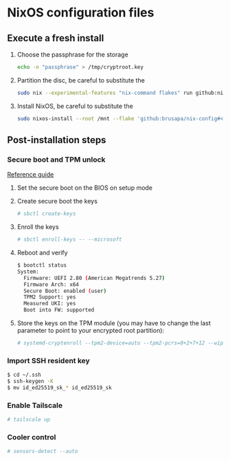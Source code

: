 # NixOS configuration files

## Execute a fresh install

1. Choose the passphrase for the storage

    ``` bash
    echo -n "passphrase" > /tmp/cryptroot.key
    ```
    
2. Partition the disc, be careful to substitute the <host>

    
    ``` bash
    sudo nix --experimental-features "nix-command flakes" run github:nix-community/disko -- --mode disko --write-efi-boot-entries  --flake 'github:brusapa/nix-config#<host>'
    ```
    
3. Install NixOS, be careful to substitute the <host>

    ``` bash
    sudo nixos-install --root /mnt --flake 'github:brusapa/nix-config#<host>'
    ```

## Post-installation steps

### Secure boot and TPM unlock

[Reference guide](https://jnsgr.uk/2024/04/nixos-secure-boot-tpm-fde/)

1. Set the secure boot on the BIOS on setup mode
2. Create secure boot the keys

    ``` bash
    # sbctl create-keys
    ```

3. Enroll the keys

    ``` bash
    # sbctl enroll-keys -- --microsoft
    ```

4. Reboot and verify

    ``` bash
    $ bootctl status
    System:
      Firmware: UEFI 2.80 (American Megatrends 5.27)
      Firmware Arch: x64
      Secure Boot: enabled (user)
      TPM2 Support: yes
      Measured UKI: yes
      Boot into FW: supported
    ```

5. Store the keys on the TPM module (you may have to change the last parameter to point to your encrypted root partition):

    ``` bash
    # systemd-cryptenroll --tpm2-device=auto --tpm2-pcrs=0+2+7+12 --wipe-slot=tpm2 /dev/nvme0n1p2
    ```

### Import SSH resident key

``` bash
$ cd ~/.ssh
$ ssh-keygen -K
$ mv id_ed25519_sk_* id_ed25519_sk
```

### Enable Tailscale

``` bash
# tailscale up
```

### Cooler control

``` bash
# sensors-detect --auto
```

